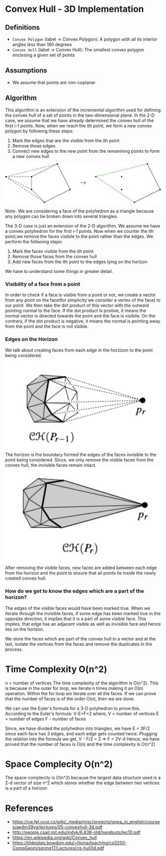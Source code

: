 # Convex Hull - 3D Implementation

## Definitions

- `Convex Polygon` (label -> Convex Polygon): A polygon with all its interior angles less than 180 degrees
- `Convex Hull` (label -> Convex Hull): The smallest convex polygon enclosing a given set of points

## Assumptions
* We assume that points are non-coplanar

## Algorithm

This algorithm is an extension of the incremental algorithm used for defining the convex hull of a set of points in the two-dimensional plane.
In the 2-D case, we assume that we have already determined the convex hull of the first i-1 points. Now, when we reach the ith point, we form a new convex polygon by following these steps:
1. Mark the edges that are the visible from the ith point
2. Remove those edges
3. Connect new edges to the new point from the remanining points to form a new convex hull

<img src="./incremental.jpg" />

Note- We are considering a face of the polyhedron as a triangle because any polygon can be broken down into several triangles.

The 3-D case is just an extension of the 2-D algorithm. We assume we have a convex polyhedron for the first i-1 points. Now when we counter the ith point,we remove the faces visibile to the point rather than the edges. We perform the follwoing steps:
1. Mark the faces visible from the ith point
2. Remove those faces from the convex hull
3. Add new faces from the ith point to the edges lying on the horizon

We have to understand some things in greater detail.

### Visibility of a face from a point

In order to check if a face is visible from a point or not, we create a vector from any point on the face(for simplicity we consider a vertex of the face) to our point. We then take the dot product of this vector with the outward pointing normal to the face. If the dot product is postive, it means the normal vector is directed towards the point and the face is visibile. On the contrary, if the dot product is negative, it means the normal is pointing away from the point and the face is not visible.

### Edges on the Horizon

We talk about creating faces from each edge in the horzizon to the point being considered.
<img src="horizon1.png" />
The horizon is the boundary formed the edges of the faces invisible to the point being considered. Since, we only remove the visible faces from the convex hull, the invisible faces remain intact.
<img src="horizon2.png" />
After removing the visible faces, new faces are added between each edge from the horizon and the point to ensure that all points lie inside the newly created convex hull.

### How do we get to know the edges which are a part of the horizon?

The edges of the visible faces would have been marked true. When we iterate through the invisible faces, if some edge has been marked true in the opposite direction, it implies that it is a part of some visible face. This implies, that edge has an adjacent visible as well as invisible face and hence lies on the horizon.

We store the faces which are part of the convex hull in a vector and at the last, isolate the vertices from the faces and remove the duplicates in the process.

# Time Complexity O(n^2)

n = number of vertices
The time complexity of the algorithm is O(n^2). This is because in the outer for loop, we iterate n times making it an O(n) operation. Within the for loop we iterate over all the faces. If we can prove that the number of faces is of the order O(n), then we are done.

We can use the Euler's formula for a 3-D polyhedron to prove this. According to the Euler's formula:
V-E+F=2 where,
V = number of vertices
E = number of edges
F - number of faces

Since, we have divided the polyhedron into triangles, we have E = 3F/2 since each face has 3 edges, and each edge gets counted twice. Plugging the relation into the formula we get,
V - F/2 = 2 => F = 2V-4
Hence, we have proved that the number of faces is O(n) and the time complexity is O(n^2)

# Space Complecity O(n^2)

The space complecity is O(n^2) because the largest data structure used is a 2-d vector of size n^2 which stores whether the edge between two vertices is a part of a horizon

# References

* https://cw.fel.cvut.cz/wiki/_media/misc/projects/oppa_oi_english/courses/ae4m39vg/lectures/05-convexhull-3d.pdf
* http://people.csail.mit.edu/indyk/6.838-old/handouts/lec10.pdf
* https://en.wikipedia.org/wiki/Convex_hull
* https://tildesites.bowdoin.edu/~ltoma/teaching/cs3250-CompGeom/spring17/Lectures/cg-hull3d.pdf

